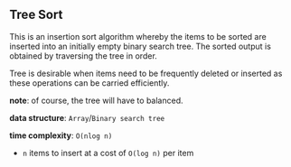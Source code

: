 ## Tree Sort

This is an insertion sort algorithm whereby the items to be sorted are 
inserted into an initially empty binary search tree. The sorted output 
is obtained by traversing the tree in order.

Tree is desirable when items need to be frequently deleted or inserted 
as these operations can be carried efficiently.

**note**: of course, the tree will have to balanced.

**data structure**: `Array`/`Binary search tree`

**time complexity**: `O(nlog n)`
- `n` items to insert at a cost of `O(log n)` per item